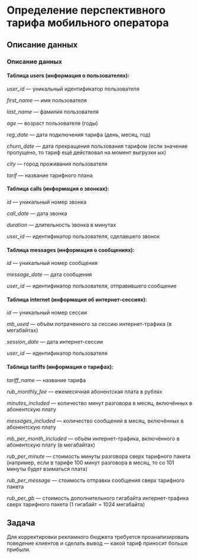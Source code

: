 # Определение перспективного тарифа мобильного оператора



## Описание данных


<h3>Описание данных</h3>
    
<h4>Таблица users (информация о пользователях):</h4>

*user_id* — уникальный идентификатор пользователя

*first_name* — имя пользователя

*last_name* — фамилия пользователя
    
*age* — возраст пользователя (годы)
    
*reg_date* — дата подключения тарифа (день, месяц, год)
    
*churn_date* — дата прекращения пользования тарифом (если значение пропущено, то тариф ещё действовал на момент выгрузки ых)
    
*city* — город проживания пользователя
    
*tarif* — название тарифного плана
    

<h4>Таблица calls (информация о звонках):</h4>

*id* — уникальный номер звонка

*call_date* — дата звонка

*duration* — длительность звонка в минутах

*user_id* — идентификатор пользователя, сделавшего звонок

<h4>Таблица messages (информация о сообщениях):</h4>

*id* — уникальный номер сообщения

*message_date* — дата сообщения

*user_id* — идентификатор пользователя, отправившего сообщение

<h4>Таблица internet (информация об интернет-сессиях):</h4>

*id* — уникальный номер сессии

*mb_used* — объём потраченного за сессию интернет-трафика (в мегабайтах)

*session_date* — дата интернет-сессии

*user_id* — идентификатор пользователя

<h4>Таблица tariffs (информация о тарифах):</h4>

*tariff_name* — название тарифа

*rub_monthly_fee* — ежемесячная абонентская плата в рублях

*minutes_included* — количество минут разговора в месяц, включённых в абонентскую плату

*messages_included* — количество сообщений в месяц, включённых в абонентскую плату

*mb_per_month_included* — объём интернет-трафика, включённого в абонентскую плату (в мегабайтах)

*rub_per_minute* — стоимость минуты разговора сверх тарифного пакета (например, если в тарифе 100 минут разговора в месяц, то со 101 минуты будет взиматься плата)

*rub_per_message* — стоимость отправки сообщения сверх тарифного пакета

*rub_per_gb* — стоимость дополнительного гигабайта интернет-трафика сверх тарифного пакета (1 гигабайт = 1024 мегабайта)
    

## Задача

Для корректировки рекламного бюджета требуется проанализировать поведение клиентов и сделать вывод — какой тариф приносит больше прибыли. 